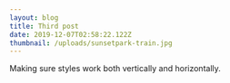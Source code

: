 ```yaml
---
layout: blog
title: Third post
date: 2019-12-07T02:58:22.122Z
thumbnail: /uploads/sunsetpark-train.jpg
---
```

Making sure styles work both vertically and horizontally.
